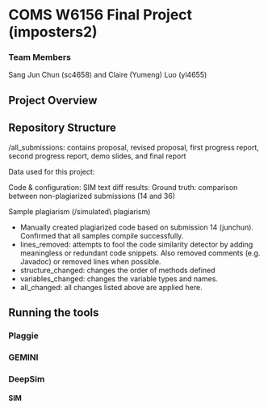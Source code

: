 COMS W6156 Final Project (imposters2)
========================================

### Team Members
Sang Jun Chun (sc4658) and Claire (Yumeng) Luo (yl4655)

Project Overview
----------------------------


Repository Structure
----------------------------
/all_submissions: contains proposal, revised proposal, first progress report, second progress report, demo slides, and final report

Data used for this project:

Code & configuration:
SIM text diff results:
Ground truth: comparison between non-plagiarized submissions (14 and 36)

Sample plagiarism (/simulated\ plagiarism)
- Manually created plagiarized code based on submission 14 (junchun). Confirmed that all samples compile successfully.
- lines_removed: attempts to fool the code similarity detector by adding meaningless or redundant code snippets. Also removed comments (e.g. Javadoc) or removed lines when possible.
- structure_changed: changes the order of methods defined
- variables_changed: changes the variable types and names.
- all_changed: all changes listed above are applied here.

Running the tools
-----------------------------------

### Plaggie

### GEMINI

### DeepSim

#### SIM